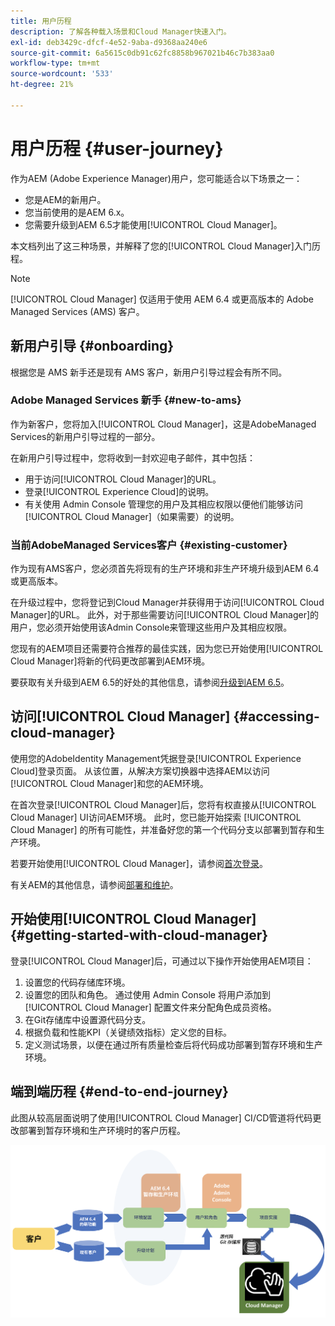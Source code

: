 ```yaml
---
title: 用户历程
description: 了解各种载入场景和Cloud Manager快速入门。
exl-id: deb3429c-dfcf-4e52-9aba-d9368aa240e6
source-git-commit: 6a5615c0db91c62fc8858b967021b46c7b383aa0
workflow-type: tm+mt
source-wordcount: '533'
ht-degree: 21%

---
```



# 用户历程 {#user-journey}

作为AEM (Adobe Experience Manager)用户，您可能适合以下场景之一：

* 您是AEM的新用户。
* 您当前使用的是AEM 6.x。
* 您需要升级到AEM 6.5才能使用[!UICONTROL Cloud Manager]。

本文档列出了这三种场景，并解释了您的[!UICONTROL Cloud Manager]入门历程。

>[!NOTE]
>
>[!UICONTROL Cloud Manager] 仅适用于使用 AEM 6.4 或更高版本的 Adobe Managed Services (AMS) 客户。

## 新用户引导 {#onboarding}

根据您是 AMS 新手还是现有 AMS 客户，新用户引导过程会有所不同。

### Adobe Managed Services 新手 {#new-to-ams}

作为新客户，您将加入[!UICONTROL Cloud Manager]，这是AdobeManaged Services的新用户引导过程的一部分。

在新用户引导过程中，您将收到一封欢迎电子邮件，其中包括：

* 用于访问[!UICONTROL Cloud Manager]的URL。
* 登录[!UICONTROL Experience Cloud]的说明。
* 有关使用 Admin Console 管理您的用户及其相应权限以便他们能够访问 [!UICONTROL Cloud Manager]（如果需要）的说明。

### 当前AdobeManaged Services客户 {#existing-customer}

作为现有AMS客户，您必须首先将现有的生产环境和非生产环境升级到AEM 6.4或更高版本。

在升级过程中，您将登记到Cloud Manager并获得用于访问[!UICONTROL Cloud Manager]的URL。 此外，对于那些需要访问[!UICONTROL Cloud Manager]的用户，您必须开始使用该Admin Console来管理这些用户及其相应权限。

您现有的AEM项目还需要符合推荐的最佳实践，因为您已开始使用[!UICONTROL Cloud Manager]将新的代码更改部署到AEM环境。

要获取有关升级到AEM 6.5的好处的其他信息，请参阅[升级到AEM 6.5](https://experienceleague.adobe.com/en/docs/experience-manager-65/content/implementing/deploying/upgrading/upgrade)。

## 访问[!UICONTROL Cloud Manager] {#accessing-cloud-manager}

使用您的AdobeIdentity Management凭据登录[!UICONTROL Experience Cloud]登录页面。 从该位置，从解决方案切换器中选择AEM以访问[!UICONTROL Cloud Manager]和您的AEM环境。

在首次登录[!UICONTROL Cloud Manager]后，您将有权直接从[!UICONTROL Cloud Manager] UI访问AEM环境。 此时，您已能开始探索 [!UICONTROL Cloud Manager] 的所有可能性，并准备好您的第一个代码分支以部署到暂存和生产环境。

若要开始使用[!UICONTROL Cloud Manager]，请参阅[首次登录](/help/getting-started/first-time-login.md)。

有关AEM的其他信息，请参阅[部署和维护](https://experienceleague.adobe.com/zh-hans/docs/experience-manager-65/content/implementing/deploying/deploying/deploy)。

## 开始使用[!UICONTROL Cloud Manager] {#getting-started-with-cloud-manager}

登录[!UICONTROL Cloud Manager]后，可通过以下操作开始使用AEM项目：

1. 设置您的代码存储库环境。
1. 设置您的团队和角色。 通过使用 Admin Console 将用户添加到 [!UICONTROL Cloud Manager] 配置文件来分配角色成员资格。
1. 在Git存储库中设置源代码分支。
1. 根据负载和性能KPI（关键绩效指标）定义您的目标。
1. 定义测试场景，以便在通过所有质量检查后将代码成功部署到暂存环境和生产环境。

## 端到端历程 {#end-to-end-journey}

此图从较高层面说明了使用[!UICONTROL Cloud Manager] CI/CD管道将代码更改部署到暂存环境和生产环境时的客户历程。

![端到端历程](/help/assets/screen_shot_2018-05-15at124004pm.png)
